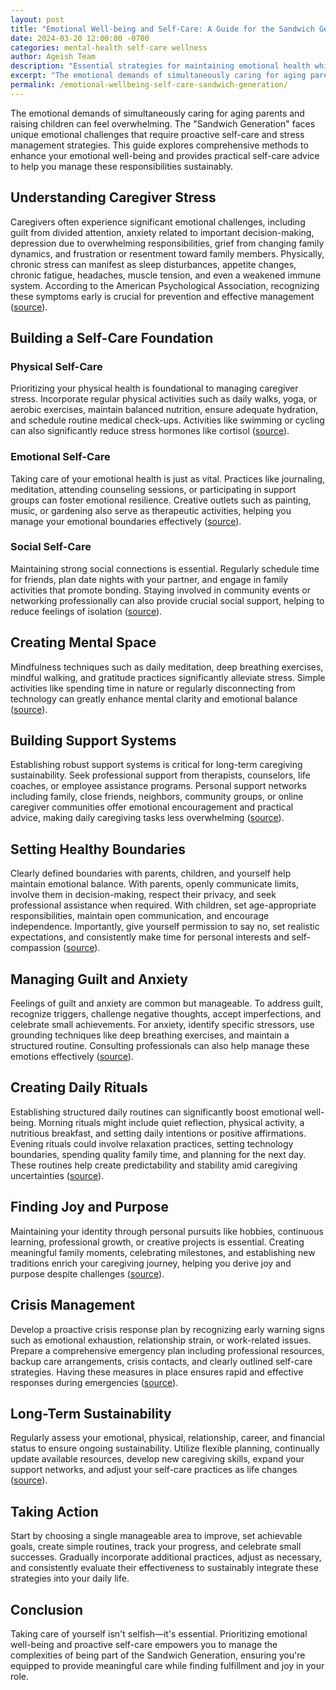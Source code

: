 ```yaml
---
layout: post
title: "Emotional Well-being and Self-Care: A Guide for the Sandwich Generation"
date: 2024-03-20 12:00:00 -0700
categories: mental-health self-care wellness
author: Ageish Team
description: "Essential strategies for maintaining emotional health while caring for both aging parents and children"
excerpt: "The emotional demands of simultaneously caring for aging parents and raising children can feel overwhelming. The 'Sandwich Generation' faces unique emotional challenges that require proactive self-care and stress management strategies. This guide explores comprehensive methods to enhance your emotional well-being and provides practical self-care advice to help you manage these responsibilities sustainably."
permalink: /emotional-wellbeing-self-care-sandwich-generation/
---
```


The emotional demands of simultaneously caring for aging parents and raising children can feel overwhelming. The "Sandwich Generation" faces unique emotional challenges that require proactive self-care and stress management strategies. This guide explores comprehensive methods to enhance your emotional well-being and provides practical self-care advice to help you manage these responsibilities sustainably.

<!--more-->

## Understanding Caregiver Stress

Caregivers often experience significant emotional challenges, including guilt from divided attention, anxiety related to important decision-making, depression due to overwhelming responsibilities, grief from changing family dynamics, and frustration or resentment toward family members. Physically, chronic stress can manifest as sleep disturbances, appetite changes, chronic fatigue, headaches, muscle tension, and even a weakened immune system. According to the American Psychological Association, recognizing these symptoms early is crucial for prevention and effective management ([source](https://www.apa.org/helpcenter/caregiver-stress)).

## Building a Self-Care Foundation

### Physical Self-Care

Prioritizing your physical health is foundational to managing caregiver stress. Incorporate regular physical activities such as daily walks, yoga, or aerobic exercises, maintain balanced nutrition, ensure adequate hydration, and schedule routine medical check-ups. Activities like swimming or cycling can also significantly reduce stress hormones like cortisol ([source](https://www.ncbi.nlm.nih.gov/pmc/articles/PMC1470658/)).

### Emotional Self-Care

Taking care of your emotional health is just as vital. Practices like journaling, meditation, attending counseling sessions, or participating in support groups can foster emotional resilience. Creative outlets such as painting, music, or gardening also serve as therapeutic activities, helping you manage your emotional boundaries effectively ([source](https://www.mhanational.org/self-care)).

### Social Self-Care

Maintaining strong social connections is essential. Regularly schedule time for friends, plan date nights with your partner, and engage in family activities that promote bonding. Staying involved in community events or networking professionally can also provide crucial social support, helping to reduce feelings of isolation ([source](https://www.psychologytoday.com/us/blog/the-moment-youth/201311/the-importance-social-connections)).

## Creating Mental Space

Mindfulness techniques such as daily meditation, deep breathing exercises, mindful walking, and gratitude practices significantly alleviate stress. Simple activities like spending time in nature or regularly disconnecting from technology can greatly enhance mental clarity and emotional balance ([source](https://www.mindful.org/how-to-practice-mindfulness/)).

## Building Support Systems

Establishing robust support systems is critical for long-term caregiving sustainability. Seek professional support from therapists, counselors, life coaches, or employee assistance programs. Personal support networks including family, close friends, neighbors, community groups, or online caregiver communities offer emotional encouragement and practical advice, making daily caregiving tasks less overwhelming ([source](https://www.caregiver.org/support-groups)).

## Setting Healthy Boundaries

Clearly defined boundaries with parents, children, and yourself help maintain emotional balance. With parents, openly communicate limits, involve them in decision-making, respect their privacy, and seek professional assistance when required. With children, set age-appropriate responsibilities, maintain open communication, and encourage independence. Importantly, give yourself permission to say no, set realistic expectations, and consistently make time for personal interests and self-compassion ([source](https://www.psychologytoday.com/us/blog/the-art-closeness/201802/how-create-healthy-boundaries)).

## Managing Guilt and Anxiety

Feelings of guilt and anxiety are common but manageable. To address guilt, recognize triggers, challenge negative thoughts, accept imperfections, and celebrate small achievements. For anxiety, identify specific stressors, use grounding techniques like deep breathing exercises, and maintain a structured routine. Consulting professionals can also help manage these emotions effectively ([source](https://www.anxiety.org/coping-with-anxiety)).

## Creating Daily Rituals

Establishing structured daily routines can significantly boost emotional well-being. Morning rituals might include quiet reflection, physical activity, a nutritious breakfast, and setting daily intentions or positive affirmations. Evening rituals could involve relaxation practices, setting technology boundaries, spending quality family time, and planning for the next day. These routines help create predictability and stability amid caregiving uncertainties ([source](https://www.northwesternmedicine.org/healthbeat/healthy-tips/emotional-health/benefits-of-a-routine)).

## Finding Joy and Purpose

Maintaining your identity through personal pursuits like hobbies, continuous learning, professional growth, or creative projects is essential. Creating meaningful family moments, celebrating milestones, and establishing new traditions enrich your caregiving journey, helping you derive joy and purpose despite challenges ([source](https://hbr.org/2019/05/finding-joy-in-your-work)).

## Crisis Management

Develop a proactive crisis response plan by recognizing early warning signs such as emotional exhaustion, relationship strain, or work-related issues. Prepare a comprehensive emergency plan including professional resources, backup care arrangements, crisis contacts, and clearly outlined self-care strategies. Having these measures in place ensures rapid and effective responses during emergencies ([source](https://www.nami.org/About-Mental-Illness/Common-with-Mental-Illness/Crisis-Plan)).

## Long-Term Sustainability

Regularly assess your emotional, physical, relationship, career, and financial status to ensure ongoing sustainability. Utilize flexible planning, continually update available resources, develop new caregiving skills, expand your support networks, and adjust your self-care practices as life changes ([source](https://www.caregiver.org/resource/caregiver-self-care-caring-you)).

## Taking Action

Start by choosing a single manageable area to improve, set achievable goals, create simple routines, track your progress, and celebrate small successes. Gradually incorporate additional practices, adjust as necessary, and consistently evaluate their effectiveness to sustainably integrate these strategies into your daily life.

## Conclusion

Taking care of yourself isn't selfish—it's essential. Prioritizing emotional well-being and proactive self-care empowers you to manage the complexities of being part of the Sandwich Generation, ensuring you're equipped to provide meaningful care while finding fulfillment and joy in your role.

